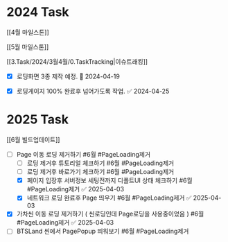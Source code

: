 
# 2024 Task

[[4월 마일스톤]]

[[5월 마일스톤]]


[[3.Task/2024/3월4월/0.TaskTracking|이슈트래킹]] 


- [x] 로딩화면 3종 제작 예정. 🛫 2024-04-19 
- [x] 로딩게이지 100% 완료후 넘어가도록 작업. ✅ 2024-04-25



# 2025 Task
[[6월 빌드업데이트]]

- [ ] Page 이동 로딩 제거하기   #6월  #PageLoading제거
	- [ ] 로딩 제거후 튜토리얼 체크하기  #6월  #PageLoading제거
	- [ ] 로딩 제거후 바로가기 체크하기  #6월  #PageLoading제거
	- [x] 페이지 입장후 서버정보 세팅전까지 디폴트UI 상태 체크하기 #6월 #PageLoading제거 ✅ 2025-04-03
	- [x] 네트워크 로딩 완료후 Page 띄우기 #6월 #PageLoading제거 ✅ 2025-04-03
- [x] 가차씬 이동 로딩 제거하기 ( 씬로딩인데 Page로딩을 사용중이었음 ) #6월 #PageLoading제거 ✅ 2025-04-03
- [ ] BTSLand 씬에서 PagePopup 띄워보기   #6월  #PageLoading제거
